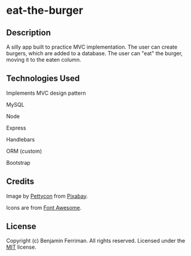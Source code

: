 # eat-the-burger

## Description

A silly app built to practice MVC implementation.  The user can create burgers, which are added to a database.  The user can "eat" the burger, moving it to the eaten column.

## Technologies Used

Implements MVC design pattern

MySQL

Node

Express

Handlebars

ORM (custom)

Bootstrap

## Credits

Image by [Pettycon](https://pixabay.com/users/Pettycon-3307648/?utm_source=link-attribution&amp;utm_medium=referral&amp;utm_campaign=image&amp;utm_content=1674881) from [Pixabay](https://pixabay.com/?utm_source=link-attribution&amp;utm_medium=referral&amp;utm_campaign=image&amp;utm_content=1674881).

Icons are from [Font Awesome](https://fontawesome.com/).

## License

Copyright (c) Benjamin Ferriman. All rights reserved.
Licensed under the [MIT](https://github.com/bferriman/portfolio/blob/master/LICENSE.txt) license.